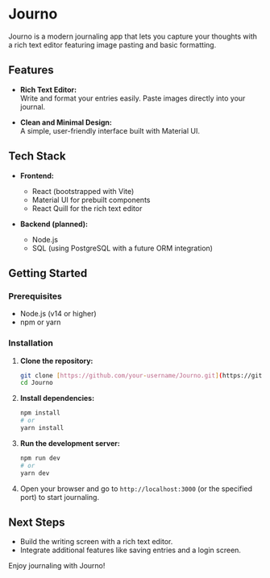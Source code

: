 # Journo

Journo is a modern journaling app that lets you capture your thoughts with a rich text editor featuring image pasting and basic formatting.

## Features

- **Rich Text Editor:**  
  Write and format your entries easily. Paste images directly into your journal.
  
- **Clean and Minimal Design:**  
  A simple, user-friendly interface built with Material UI.

## Tech Stack

- **Frontend:**  
  - React (bootstrapped with Vite)
  - Material UI for prebuilt components
  - React Quill for the rich text editor

- **Backend (planned):**  
  - Node.js
  - SQL (using PostgreSQL with a future ORM integration)

## Getting Started

### Prerequisites

- Node.js (v14 or higher)
- npm or yarn

### Installation

1. **Clone the repository:**

   ```bash
   git clone [https://github.com/your-username/Journo.git](https://github.com/VladFearo/Journo)
   cd Journo
   ```

2. **Install dependencies:**

   ```bash
   npm install
   # or
   yarn install
   ```

3. **Run the development server:**

   ```bash
   npm run dev
   # or
   yarn dev
   ```

4. Open your browser and go to `http://localhost:3000` (or the specified port) to start journaling.

## Next Steps

- Build the writing screen with a rich text editor.
- Integrate additional features like saving entries and a login screen.

Enjoy journaling with Journo!
